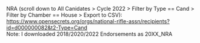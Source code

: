 NRA (scroll down to All Canidates > Cycle 2022 > Filter by Type == Cand > Filter by Chamber == House > Export to CSV): https://www.opensecrets.org/orgs/national-rifle-assn/recipients?id=d000000082&t2-Type=Cand  
Note: I downloaded 2018/2020/2022 Endorsements as 20XX_NRA
